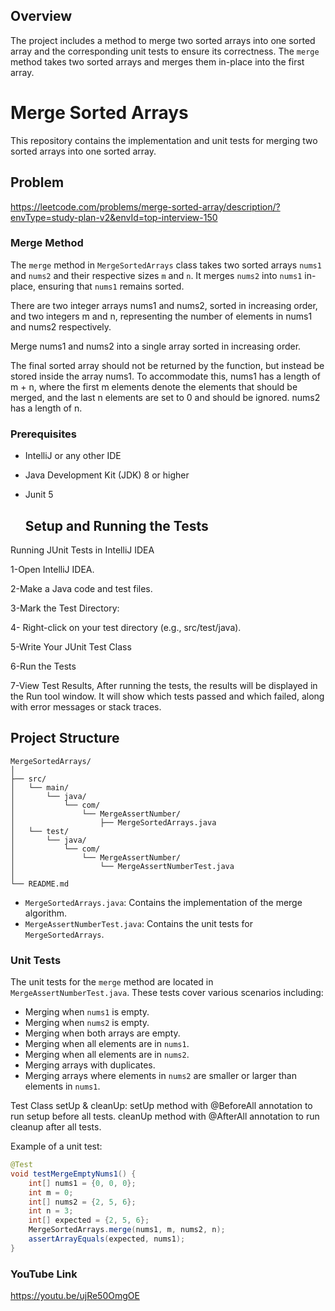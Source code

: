 ## Overview

The project includes a method to merge two sorted arrays into one sorted array and the corresponding unit tests to ensure its correctness. The `merge` method takes two sorted arrays and merges them in-place into the first array.

# Merge Sorted Arrays

This repository contains the implementation and unit tests for merging two sorted arrays into one sorted array.


## Problem
https://leetcode.com/problems/merge-sorted-array/description/?envType=study-plan-v2&envId=top-interview-150
### Merge Method

The `merge` method in `MergeSortedArrays` class takes two sorted arrays `nums1` and `nums2` and their respective sizes `m` and `n`. It merges `nums2` into `nums1` in-place, ensuring that `nums1` remains sorted.

There are two integer arrays nums1 and nums2, sorted in increasing order, and two integers m and n, representing the number of elements in nums1 and nums2 respectively.

Merge nums1 and nums2 into a single array sorted in increasing order.

The final sorted array should not be returned by the function, but instead be stored inside the array nums1. To accommodate this, nums1 has a length of m + n, where the first m elements denote the elements that should be merged, and the last n elements are set to 0 and should be ignored. nums2 has a length of n.

### Prerequisites


- IntelliJ or any other IDE
- Java Development Kit (JDK) 8 or higher
- Junit 5

  
  ## Setup and Running the Tests

Running JUnit Tests in IntelliJ IDEA

1-Open IntelliJ IDEA.

2-Make a Java code and test files.

3-Mark the Test Directory:

4- Right-click on your test directory (e.g., src/test/java).

5-Write Your JUnit Test Class

6-Run the Tests

7-View Test Results, After running the tests, the results will be displayed in the Run tool window.
It will show which tests passed and which failed, along with error messages or stack traces.

## Project Structure

```
MergeSortedArrays/
│
├── src/
│   └── main/
│       └── java/
│           └── com/
│               └── MergeAssertNumber/
│                   ├── MergeSortedArrays.java
│   └── test/
│       └── java/
│           └── com/
│               └── MergeAssertNumber/
│                   └── MergeAssertNumberTest.java
│
└── README.md
```


- `MergeSortedArrays.java`: Contains the implementation of the merge algorithm.
- `MergeAssertNumberTest.java`: Contains the unit tests for `MergeSortedArrays`.



### Unit Tests

The unit tests for the `merge` method are located in `MergeAssertNumberTest.java`. These tests cover various scenarios including:

- Merging when `nums1` is empty.
- Merging when `nums2` is empty.
- Merging when both arrays are empty.
- Merging when all elements are in `nums1`.
- Merging when all elements are in `nums2`.
- Merging arrays with duplicates.
- Merging arrays where elements in `nums2` are smaller or larger than elements in `nums1`.

Test Class setUp & cleanUp:
setUp method with @BeforeAll annotation to run setup before all tests.
cleanUp method with @AfterAll annotation to run cleanup after all tests.

Example of a unit test:

```java
@Test
void testMergeEmptyNums1() {
    int[] nums1 = {0, 0, 0};
    int m = 0;
    int[] nums2 = {2, 5, 6};
    int n = 3;
    int[] expected = {2, 5, 6};
    MergeSortedArrays.merge(nums1, m, nums2, n);
    assertArrayEquals(expected, nums1);
}
```
### YouTube Link

https://youtu.be/ujRe50OmgOE
